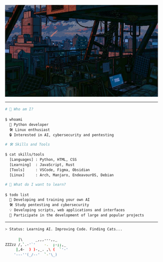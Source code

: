 <div align="center">
  <img src="./img/890daeae8ca11c97db3838f3b144f2d4.jpg" />
</div>

---

```bash
# 🚀 Who am I?

$ whoami
  🧠 Python developer
  🛠️ Linux enthusiast
  🔒 Interested in AI, cybersecurity and pentesting
```

```bash
# 🛠️ Skills and Tools

$ cat skills/tools
  [Languages] : Python, HTML, CSS
  [Learning]  : JavaScript, Rust
  [Tools]     : VSCode, Figma, Obsidian
  [Linux]     : Arch, Manjaro, EndeavourOS, Debian
```

```bash
# 🧠 What do I want to learn?

$ todo list
  🔧 Developing and training your own AI
  🛠️ Study pentesting and cybersecurity
  💡 Developing scripts, web applications and interfaces
  🚀 Participate in the development of large and popular projects
```

---

```bash
> Status: Learning AI. Improving Code. Finding Cats...

      |\      _,,,---,,_
ZZZzz /,`.-'`'    -.  ;-;;,_
     |,4-  ) )-,_. ,\ (  `'-'
    '---''(_/--'  `-'\_) 
```
